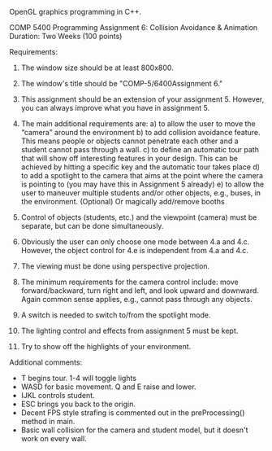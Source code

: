 OpenGL graphics programming in C++.

COMP 5400 Programming Assignment 6: Collision Avoidance & Animation
Duration: Two Weeks (100 points)

Requirements:
1. The window size should be at least 800x800.

2. The window's title should be "COMP-5/6400Assignment 6."

3. This assignment should be an extension of your
assignment 5. However, you can always improve what you have in assignment 5.

4. The main additional requirements are:
a) to allow the user to move the “camera” around the environment
b) to add collision avoidance feature. This means people or objects cannot penetrate each other and a student cannot pass through a wall.
c) to define an automatic tour path that will show off interesting features in your design. This can be achieved by hitting a specific key and the automatic tour takes place
d) to add a spotlight to the camera that aims at the point where the camera is pointing to (you may have this in Assignment 5 already)
e) to allow the user to maneuver multiple students and/or other objects, e.g., buses, in the environment. (Optional) Or magically add/remove booths

5. Control of objects (students, etc.) and the viewpoint (camera) must be separate, but can be done simultaneously.

6. Obviously the user can only choose one mode between 4.a and 4.c. However, the object control for 4.e is independent from 4.a and 4.c.

7. The viewing must be done using perspective projection.

8. The minimum requirements for the camera control include: move forward/backward, turn right and left, and look upward and downward. Again common sense applies, e.g., cannot pass through any objects.

9. A switch is needed to switch to/from the spotlight mode.

10. The lighting control and effects from assignment 5 must
be kept.

11. Try to show off the highlights of your environment.


Additional comments:
- T begins tour. 1-4 will toggle lights
- WASD for basic movement. Q and E raise and lower. 
- IJKL controls student. 
- ESC brings you back to the origin. 
- Decent FPS style strafing is commented out in the preProcessing() method in main. 
- Basic wall collision for the camera and student model, but it doesn't work on every wall.
